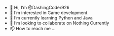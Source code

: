 - 👋 Hi, I’m @DashingCoder926
- 👀 I’m interested in Game development
- 🌱 I’m currently learning Python and Java
- 💞️ I’m looking to collaborate on Nothing Currently
- 📫 How to reach me ...

<!---
DashingCoder926/DashingCoder926 is a ✨ special ✨ repository because its `README.md` (this file) appears on your GitHub profile.
You can click the Preview link to take a look at your changes.
--->
